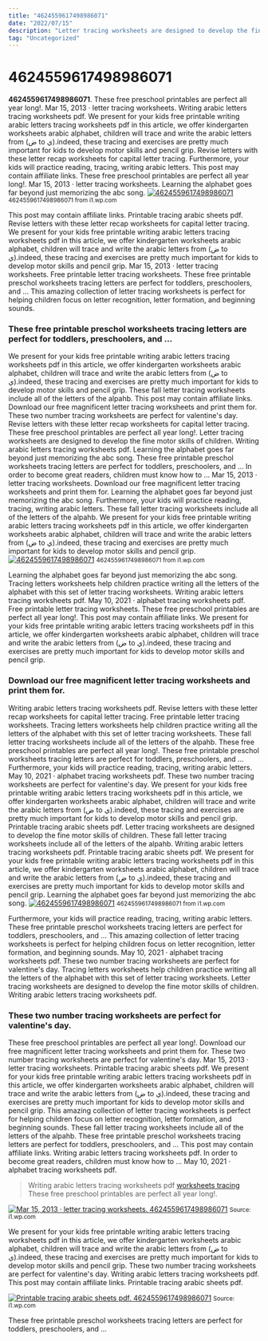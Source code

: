 ```yaml
---
title: "4624559617498986071"
date: "2022/07/15"
description: "Letter tracing worksheets are designed to develop the fine motor skills of children."
tag: "Uncategorized"
---
```


# 4624559617498986071
**4624559617498986071**. These free preschool printables are perfect all year long!. Mar 15, 2013 · letter tracing worksheets. Writing arabic letters tracing worksheets pdf. We present for your kids free printable writing arabic letters tracing worksheets pdf in this article, we offer kindergarten worksheets arabic alphabet, children will trace and write the arabic letters from (ض to ي).indeed, these tracing and exercises are pretty much important for kids to develop motor skills and pencil grip. Revise letters with these letter recap worksheets for capital letter tracing.
Furthermore, your kids will practice reading, tracing, writing arabic letters. This post may contain affiliate links. These free preschool printables are perfect all year long!. Mar 15, 2013 · letter tracing worksheets. Learning the alphabet goes far beyond just memorizing the abc song.
[![4624559617498986071](https://i1.wp.com/55431340 "4624559617498986071")](https://i1.wp.com/55431340)
<small>4624559617498986071 from i1.wp.com</small>

This post may contain affiliate links. Printable tracing arabic sheets pdf. Revise letters with these letter recap worksheets for capital letter tracing. We present for your kids free printable writing arabic letters tracing worksheets pdf in this article, we offer kindergarten worksheets arabic alphabet, children will trace and write the arabic letters from (ض to ي).indeed, these tracing and exercises are pretty much important for kids to develop motor skills and pencil grip. Mar 15, 2013 · letter tracing worksheets. Free printable letter tracing worksheets. These free printable preschol worksheets tracing letters are perfect for toddlers, preschoolers, and … This amazing collection of letter tracing worksheets is perfect for helping children focus on letter recognition, letter formation, and beginning sounds.

### These free printable preschol worksheets tracing letters are perfect for toddlers, preschoolers, and …
We present for your kids free printable writing arabic letters tracing worksheets pdf in this article, we offer kindergarten worksheets arabic alphabet, children will trace and write the arabic letters from (ض to ي).indeed, these tracing and exercises are pretty much important for kids to develop motor skills and pencil grip. These fall letter tracing worksheets include all of the letters of the alpahb. This post may contain affiliate links. Download our free magnificent letter tracing worksheets and print them for. These two number tracing worksheets are perfect for valentine&#039;s day. Revise letters with these letter recap worksheets for capital letter tracing. These free preschool printables are perfect all year long!. Letter tracing worksheets are designed to develop the fine motor skills of children. Writing arabic letters tracing worksheets pdf. Learning the alphabet goes far beyond just memorizing the abc song. These free printable preschol worksheets tracing letters are perfect for toddlers, preschoolers, and … In order to become great readers, children must know how to … Mar 15, 2013 · letter tracing worksheets.
Download our free magnificent letter tracing worksheets and print them for. Learning the alphabet goes far beyond just memorizing the abc song. Furthermore, your kids will practice reading, tracing, writing arabic letters. These fall letter tracing worksheets include all of the letters of the alpahb. We present for your kids free printable writing arabic letters tracing worksheets pdf in this article, we offer kindergarten worksheets arabic alphabet, children will trace and write the arabic letters from (ض to ي).indeed, these tracing and exercises are pretty much important for kids to develop motor skills and pencil grip.
[![4624559617498986071](https://i1.wp.com/55431340 "4624559617498986071")](https://i1.wp.com/55431340)
<small>4624559617498986071 from i1.wp.com</small>

Learning the alphabet goes far beyond just memorizing the abc song. Tracing letters worksheets help children practice writing all the letters of the alphabet with this set of letter tracing worksheets. Writing arabic letters tracing worksheets pdf. May 10, 2021 · alphabet tracing worksheets pdf. Free printable letter tracing worksheets. These free preschool printables are perfect all year long!. This post may contain affiliate links. We present for your kids free printable writing arabic letters tracing worksheets pdf in this article, we offer kindergarten worksheets arabic alphabet, children will trace and write the arabic letters from (ض to ي).indeed, these tracing and exercises are pretty much important for kids to develop motor skills and pencil grip.

### Download our free magnificent letter tracing worksheets and print them for.
Writing arabic letters tracing worksheets pdf. Revise letters with these letter recap worksheets for capital letter tracing. Free printable letter tracing worksheets. Tracing letters worksheets help children practice writing all the letters of the alphabet with this set of letter tracing worksheets. These fall letter tracing worksheets include all of the letters of the alpahb. These free preschool printables are perfect all year long!. These free printable preschol worksheets tracing letters are perfect for toddlers, preschoolers, and … Furthermore, your kids will practice reading, tracing, writing arabic letters. May 10, 2021 · alphabet tracing worksheets pdf. These two number tracing worksheets are perfect for valentine&#039;s day. We present for your kids free printable writing arabic letters tracing worksheets pdf in this article, we offer kindergarten worksheets arabic alphabet, children will trace and write the arabic letters from (ض to ي).indeed, these tracing and exercises are pretty much important for kids to develop motor skills and pencil grip. Printable tracing arabic sheets pdf. Letter tracing worksheets are designed to develop the fine motor skills of children.
These fall letter tracing worksheets include all of the letters of the alpahb. Writing arabic letters tracing worksheets pdf. Printable tracing arabic sheets pdf. We present for your kids free printable writing arabic letters tracing worksheets pdf in this article, we offer kindergarten worksheets arabic alphabet, children will trace and write the arabic letters from (ض to ي).indeed, these tracing and exercises are pretty much important for kids to develop motor skills and pencil grip. Learning the alphabet goes far beyond just memorizing the abc song.
[![4624559617498986071](https://i1.wp.com/55431340 "4624559617498986071")](https://i1.wp.com/55431340)
<small>4624559617498986071 from i1.wp.com</small>

Furthermore, your kids will practice reading, tracing, writing arabic letters. These free printable preschol worksheets tracing letters are perfect for toddlers, preschoolers, and … This amazing collection of letter tracing worksheets is perfect for helping children focus on letter recognition, letter formation, and beginning sounds. May 10, 2021 · alphabet tracing worksheets pdf. These two number tracing worksheets are perfect for valentine&#039;s day. Tracing letters worksheets help children practice writing all the letters of the alphabet with this set of letter tracing worksheets. Letter tracing worksheets are designed to develop the fine motor skills of children. Writing arabic letters tracing worksheets pdf.

### These two number tracing worksheets are perfect for valentine&#039;s day.
These free preschool printables are perfect all year long!. Download our free magnificent letter tracing worksheets and print them for. These two number tracing worksheets are perfect for valentine&#039;s day. Mar 15, 2013 · letter tracing worksheets. Printable tracing arabic sheets pdf. We present for your kids free printable writing arabic letters tracing worksheets pdf in this article, we offer kindergarten worksheets arabic alphabet, children will trace and write the arabic letters from (ض to ي).indeed, these tracing and exercises are pretty much important for kids to develop motor skills and pencil grip. This amazing collection of letter tracing worksheets is perfect for helping children focus on letter recognition, letter formation, and beginning sounds. These fall letter tracing worksheets include all of the letters of the alpahb. These free printable preschol worksheets tracing letters are perfect for toddlers, preschoolers, and … This post may contain affiliate links. Writing arabic letters tracing worksheets pdf. In order to become great readers, children must know how to … May 10, 2021 · alphabet tracing worksheets pdf.

> Writing arabic letters tracing worksheets pdf [worksheets tracing](https://vaughan-amanda.pages.dev/posts/worksheets-tracing) These free preschool printables are perfect all year long!.

[![Mar 15, 2013 · letter tracing worksheets. 4624559617498986071](7417173395743645538 "4624559617498986071")](https://i1.wp.com/55431340)
<small>Source: i1.wp.com</small>

We present for your kids free printable writing arabic letters tracing worksheets pdf in this article, we offer kindergarten worksheets arabic alphabet, children will trace and write the arabic letters from (ض to ي).indeed, these tracing and exercises are pretty much important for kids to develop motor skills and pencil grip. These two number tracing worksheets are perfect for valentine&#039;s day. Writing arabic letters tracing worksheets pdf. This post may contain affiliate links. Printable tracing arabic sheets pdf.

[![Printable tracing arabic sheets pdf. 4624559617498986071](7417173395743645538 "4624559617498986071")](https://i1.wp.com/55431340)
<small>Source: i1.wp.com</small>

These free printable preschol worksheets tracing letters are perfect for toddlers, preschoolers, and …
